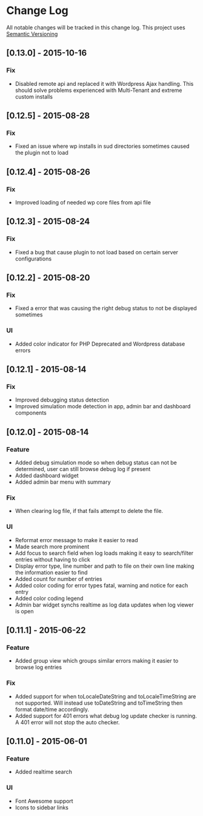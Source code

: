 # Change Log

All notable changes will be tracked in this change log.  This project uses [Semantic Versioning](http://semver.org/)

## [0.13.0] - 2015-10-16
### Fix

- Disabled remote api and replaced it with Wordpress Ajax handling.  This should solve problems experienced with Multi-Tenant and extreme custom installs

## [0.12.5] - 2015-08-28
### Fix

- Fixed an issue where wp installs in sud directories sometimes caused the plugin not to load

## [0.12.4] - 2015-08-26
### Fix

- Improved loading of needed wp core files from api file

## [0.12.3] - 2015-08-24
### Fix

- Fixed a bug that cause plugin to not load  based on certain server configurations

## [0.12.2] - 2015-08-20
### Fix

- Fixed a error that was causing the right debug status to not be displayed sometimes

### UI

- Added color indicator for PHP Deprecated and Wordpress database errors

## [0.12.1] - 2015-08-14
### Fix

- Improved debugging status detection
- Improved simulation mode detection in app, admin bar and dashboard components

## [0.12.0] - 2015-08-14
### Feature

- Added debug simulation mode so when debug status can not be determined, user can still browse debug log if present
- Added dashboard widget
- Added admin bar menu with summary

### Fix

- When clearing log file, if that fails attempt to delete the file.

### UI

- Reformat error message to make it easier to read
- Made search more prominent
- Add focus to search field when log loads making it easy to search/filter entries without having to click
- Display error type, line number and path to file on their own line making the information easier to find
- Added count for number of entries
- Added color coding for error types fatal, warning and notice for each entry
- Added color coding legend
- Admin bar widget synchs realtime as log data updates when log viewer is open

## [0.11.1] - 2015-06-22
### Feature

- Added group view which groups similar errors making it easier to browse log entries

### Fix

- Added support for when toLocaleDateString and toLocaleTimeString are not supported.  Will instead use toDateString and toTimeString then format date/time accordingly.
- Added support for 401 errors what debug log update checker is running.  A 401 error will not stop the auto checker.

## [0.11.0] - 2015-06-01
### Feature

- Added realtime search

### UI

- Font Awesome support
- Icons to sidebar links
